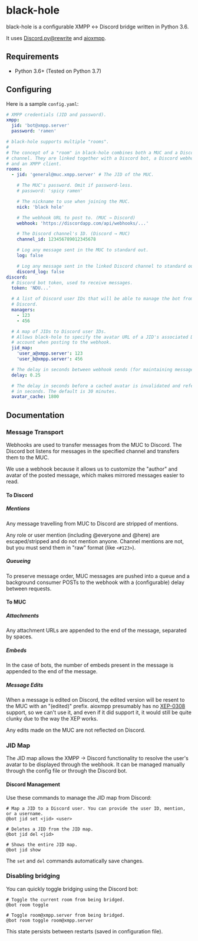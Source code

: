 # black-hole

black-hole is a configurable XMPP ↔ Discord bridge written in Python 3.6.

It uses [Discord.py@rewrite] and [aioxmpp].

[discord.py@rewrite]: http://discordpy.readthedocs.io/en/rewrite/index.html
[aioxmpp]: https://docs.zombofant.net/aioxmpp/devel/index.html

## Requirements

- Python 3.6+ (Tested on Python 3.7)

## Configuring

Here is a sample `config.yaml`:

```yaml
# XMPP credentials (JID and password).
xmpp:
  jid: 'bot@xmpp.server'
  password: 'ramen'

# black-hole supports multiple "rooms".
#
# The concept of a "room" in black-hole combines both a MUC and a Discord
# channel. They are linked together with a Discord bot, a Discord webhook,
# and an XMPP client.
rooms:
  - jid: 'general@muc.xmpp.server' # The JID of the MUC.

    # The MUC's password. Omit if password-less.
    # password: 'spicy ramen'

    # The nickname to use when joining the MUC.
    nick: 'black hole'

    # The webhook URL to post to. (MUC → Discord)
    webhook: 'https://discordapp.com/api/webhooks/...'

    # The Discord channel's ID. (Discord → MUC)
    channel_id: 123456789012345678

    # Log any message sent in the MUC to standard out.
    log: false

    # Log any message sent in the linked Discord channel to standard out.
    discord_log: false
discord:
  # Discord bot token, used to receive messages.
  token: 'NDU...'

  # A list of Discord user IDs that will be able to manage the bot from
  # Discord.
  managers:
    - 123
    - 456

  # A map of JIDs to Discord user IDs.
  # Allows black-hole to specify the avatar URL of a JID's associated Discord
  # account when posting to the webhook.
  jid_map:
    'user_a@xmpp.server': 123
    'user_b@xmpp.server': 456

  # The delay in seconds between webhook sends (for maintaining message order).
  delay: 0.25

  # The delay in seconds before a cached avatar is invalidated and refetched,
  # in seconds. The default is 30 minutes.
  avatar_cache: 1800
```

## Documentation

### Message Transport

Webhooks are used to transfer messages from the MUC to Discord. The Discord bot
listens for messages in the specified channel and transfers them to the MUC.

We use a webhook because it allows us to customize the "author" and avatar of
the posted message, which makes mirrored messages easier to read.

#### To Discord

##### Mentions

Any message travelling from MUC to Discord are stripped of mentions.

Any role or user mention (including @everyone and @here) are escaped/stripped
and do not mention anyone. Channel mentions are not, but you must send them in
"raw" format (like `<#123>`).

##### Queueing

To preserve message order, MUC messages are pushed into a queue and a background
consumer POSTs to the webhook with a (configurable) delay between requests.

#### To MUC

##### Attachments

Any attachment URLs are appended to the end of the message, separated by spaces.

##### Embeds

In the case of bots, the number of embeds present in the message is appended to
the end of the message.

##### Message Edits

When a message is edited on Discord, the edited version will be resent to the
MUC with an "(edited)" prefix. aioxmpp presumably has no [XEP-0308] support, so
we can't use it, and even if it did support it, it would still be quite clunky
due to the way the XEP works.

[xep-0308]: https://xmpp.org/extensions/xep-0308.html

Any edits made on the MUC are not reflected on Discord.

### JID Map

The JID map allows the XMPP → Discord functionality to resolve the user's avatar
to be displayed through the webhook. It can be managed manually through the
config file or through the Discord bot.

#### Discord Management

Use these commands to manage the JID map from Discord:

```
# Map a JID to a Discord user. You can provide the user ID, mention, or a username.
@bot jid set <jid> <user>

# Deletes a JID from the JID map.
@bot jid del <jid>

# Shows the entire JID map.
@bot jid show
```

The `set` and `del` commands automatically save changes.

### Disabling bridging

You can quickly toggle bridging using the Discord bot:

```
# Toggle the current room from being bridged.
@bot room toggle

# Toggle room@xmpp.server from being bridged.
@bot room toggle room@xmpp.server
```

This state persists between restarts (saved in configuration file).
